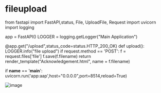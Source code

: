 # fileupload

from fastapi import FastAPI,status, File, UploadFile, Request
import uvicorn
import logging


app = FastAPI()
LOGGER = logging.getLogger("Main Application")


@app.get("/upload",status_code=status.HTTP_200_OK)
def upload():
	LOGGER.info("file upload")
	if request.method == 'POST':
		f = request.files['file']
		f.save(f.filename)
		return render_template("Acknowledgement.html", name = f.filename)

if __name__ == '__main__':
	uvicorn.run('app:aap',host="0.0.0.0",port=8514,reload=True)
  

![image](https://user-images.githubusercontent.com/21003713/227717226-5872c45d-9de4-44f2-be2b-33a2cc8e906e.png)
